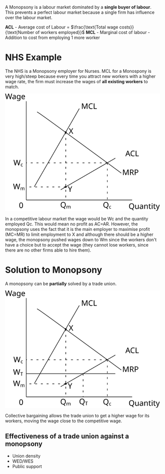 A Monopsony is a labour market dominated by a **single buyer of labour**.
This prevents a perfect labour market because a single firm has influence over the labour market.

**ACL** - Average cost of Labour = $\frac{\text{Total wage costs}}{\text{Number of workers employed}}$
**MCL** - Marginal cost of labour - Addition to cost from employing 1 more worker

# NHS Example #
The NHS is a Monopsony employer for Nurses.
MCL for a Monospony is very high/steep because every time you attract new workers with a higher wage rate, the firm must increase the wages of **all existing workers** to match.

![Monopsony diagram](../diagrams/labour_market/monopsony.svg#mono-black)

In a competitive labour market the wage would be Wc and the quantity employed Qc.
This would mean no profit as AC=AR.
However, the monopsony uses the fact that it is the main employer to maximise profit (MC=MR) to limit employment to X and although there should be a higher wage, the monopsony pushed wages down to Wm since the workers don't have a choice but to accept the wage (they cannot lose workers, since there are no other firms able to hire them).

# Solution to Monopsony #
A monopsony can be **partially** solved by a trade union.

![Monopsony solution diagram](../diagrams/labour_market/monopsony_trade_union.svg#mono-black)

Collective bargaining allows the trade union to get a higher wage for its workers, moving the wage close to the competitive wage.

## Effectiveness of a trade union against a monopsony ##
- Union density
- WED/WES
- Public support

